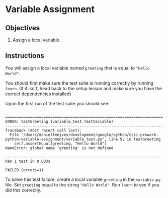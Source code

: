 # Variable Assignment

## Objectives

1. Assign a local variable.

## Instructions

You will assign a local variable named `greeting` that is equal to `"Hello World"`.

You should first make sure the test suite is running correctly by running `learn`. (If it isn't, head back to the setup lesson and make sure you have the correct dependencies installed)

Upon the first run of the test suite you should see:

```

======================================================================
ERROR: testGreeting (variable_test.TestVariable)
----------------------------------------------------------------------
Traceback (most recent call last):
  File "/Users/danielfenjves/development/google/python/cssi-prework-python-variable-assignment/variable_test.py", line 9, in testGreeting
    self.assertEqual(greeting, "Hello World")
NameError: global name 'greeting' is not defined

----------------------------------------------------------------------
Ran 1 test in 0.003s

FAILED (errors=1)

```

To solve this test failure, create a local variable `greeting` in the `variable.py` file. Set `greeting` equal to the string `"Hello World"`. Run `learn` to see if you did this correctly.

